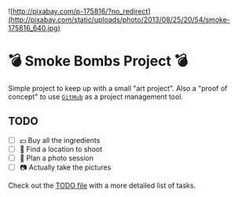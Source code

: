 ![http://pixabay.com/p-175816/?no_redirect](http://pixabay.com/static/uploads/photo/2013/08/25/20/54/smoke-175816_640.jpg)

# :bomb: Smoke Bombs Project :bomb:  

Simple project to keep up with a small "art project".
Also a "proof of concept" to use [`GitHub`](https://github.com) as a project management tool.

## TODO

- [ ] :dollar: Buy all the ingredients
- [ ] :city_sunset: Find a location to shoot
- [ ] :bookmark_tabs: Plan a photo session
- [ ] :camera: Actually take the pictures

Check out the [TODO file](TODO.md) with a more detailed list of tasks.
